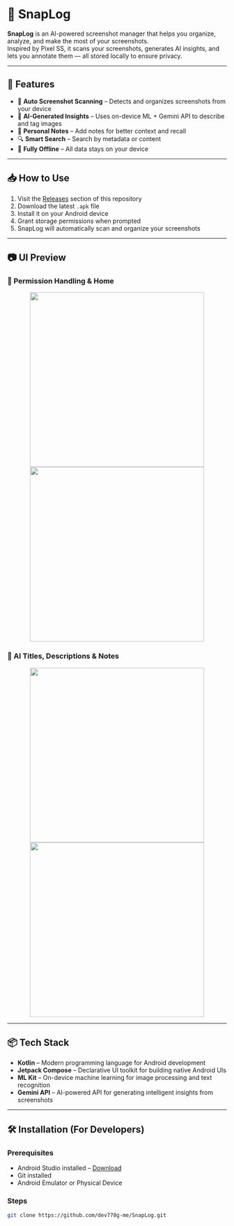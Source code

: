 # 📲 SnapLog

**SnapLog** is an AI-powered screenshot manager that helps you organize, analyze, and make the most of your screenshots.  
Inspired by Pixel SS, it scans your screenshots, generates AI insights, and lets you annotate them — all stored locally to ensure privacy.

---

## 🚀 Features

- 📸 **Auto Screenshot Scanning** – Detects and organizes screenshots from your device  
- 🤖 **AI-Generated Insights** – Uses on-device ML + Gemini API to describe and tag images  
- 📝 **Personal Notes** – Add notes for better context and recall  
- 🔍 **Smart Search** – Search by metadata or content  
- 🔐 **Fully Offline** – All data stays on your device  

---

## 📥 How to Use

1. Visit the [Releases](https://github.com/dev778g-me/SnapLog/releases) section of this repository  
2. Download the latest `.apk` file  
3. Install it on your Android device  
4. Grant storage permissions when prompted  
5. SnapLog will automatically scan and organize your screenshots

---

## 📷 UI Preview

### 🛂 Permission Handling & Home
<p align="center">
  <img src="https://github.com/dev778g-me/SnapLog/blob/af9612ee44bfd252143d10d9a720e4bcdc6e2c28/Screenshot_20250327-163431_SnapLog.png" width="400" />
  <img src="https://github.com/dev778g-me/SnapLog/blob/bc1192c6ebdfae3448b1851e514561f007c6ce3c/Screenshot_20250327-163646_SnapLog.png" width="400" />
</p>

### 🧠 AI Titles, Descriptions & Notes
<p align="center">
  <img src="https://github.com/dev778g-me/SnapLog/blob/bc1192c6ebdfae3448b1851e514561f007c6ce3c/Screenshot_20250327-163653_SnapLog.png" width="400" />
  <img src="https://github.com/dev778g-me/SnapLog/blob/4c46bf131ca1d3be57f0faf5142f5dd636c44884/Screenshot_20250327-163728_SnapLog.png" width="400" />
</p>

---

## 📦 Tech Stack

- **Kotlin** – Modern programming language for Android development  
- **Jetpack Compose** – Declarative UI toolkit for building native Android UIs  
- **ML Kit** – On-device machine learning for image processing and text recognition  
- **Gemini API** – AI-powered API for generating intelligent insights from screenshots  

---

## 🛠 Installation (For Developers)

### Prerequisites

- Android Studio installed – [Download](https://developer.android.com/studio)  
- Git installed  
- Android Emulator or Physical Device

### Steps

```bash
git clone https://github.com/dev778g-me/SnapLog.git
